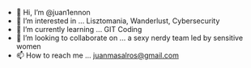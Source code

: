 - 👋 Hi, I’m @juan1ennon
- 👀 I’m interested in ... Lisztomania, Wanderlust, Cybersecurity
- 🌱 I’m currently learning ... GIT Coding
- 💞️ I’m looking to collaborate on ... a sexy nerdy team led by sensitive women
- 📫 How to reach me ... juanmasalros@gmail.com

<!---
juan1ennon/juan1ennon is a ✨ special ✨ repository because its `README.md` (this file) appears on your GitHub profile.
You can click the Preview link to take a look at your changes.
--->
